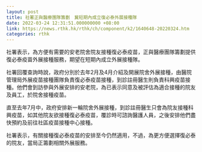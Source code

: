 ```yaml
---
layout: post
title: 社署正與醫療團隊籌劃　冀短期內成立復必泰外展接種隊
date: 2022-03-24 12:31:51.000000000 +08:00
link: https://news.rthk.hk/rthk/ch/component/k2/1640648-20220324.htm
categories: rthk
---
```


社署表示，為方便有需要的安老院舍院友接種復必泰疫苗，正與醫療團隊籌劃提供復必泰疫苗外展接種服務，期望在短期內成立外展接種隊。

社署回覆查詢時說，政府分別於去年2月及4月介紹及開展院舍外展接種，由醫院管理局外展疫苗接種團隊負責復必泰疫苗接種，到診註冊醫生則負責科興疫苗接種。他們會到訪參與外展安排的安老院，為已表示同意及被評估為適合接種的院友及員工，於院舍接種疫苗。

直至去年7月中，政府安排新一輪院舍外展接種，到診註冊醫生只會為院友接種科興疫苗，如其他院友欲接種復必泰疫苗，覆診時可諮詢醫護人員，之後安排他們盡快預約及前往社區疫苗接種中心接種。

社署表示，有關接種復必泰疫苗的安排至今仍然適用，不過，為更方便選擇復必泰的院友，當局正籌劃相關外展服務。
